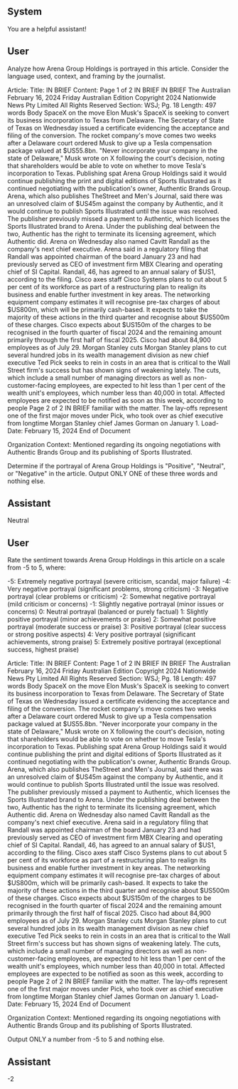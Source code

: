 ## System

You are a helpful assistant!

## User


Analyze how Arena Group Holdings is portrayed in this article. Consider the language used, context, and framing by the journalist.

Article:
Title: IN BRIEF
Content: Page 1 of 2
IN BRIEF
IN BRIEF
The Australian
February 16, 2024 Friday
Australian Edition
Copyright 2024 Nationwide News Pty Limited All Rights Reserved
Section: WSJ; Pg. 18
Length: 497 words
Body
SpaceX on the move Elon Musk's SpaceX is seeking to convert its business incorporation to Texas from Delaware. 
The Secretary of State of Texas on Wednesday issued a certificate evidencing the acceptance and filing of the 
conversion. The rocket company's move comes two weeks after a Delaware court ordered Musk to give up a Tesla 
compensation package valued at $US55.8bn. "Never incorporate your company in the state of Delaware," Musk 
wrote on X following the court's decision, noting that shareholders would be able to vote on whether to move 
Tesla's incorporation to Texas.
Publishing spat Arena Group Holdings said it would continue publishing the print and digital editions of Sports 
Illustrated as it continued negotiating with the publication's owner, Authentic Brands Group. Arena, which also 
publishes TheStreet and Men's Journal, said there was an unresolved claim of $US45m against the company by 
Authentic, and it would continue to publish Sports Illustrated until the issue was resolved. The publisher previously 
missed a payment to Authentic, which licenses the Sports Illustrated brand to Arena. Under the publishing deal 
between the two, Authentic has the right to terminate its licensing agreement, which Authentic did. Arena on 
Wednesday also named Cavitt Randall as the company's next chief executive. Arena said in a regulatory filing that 
Randall was appointed chairman of the board January 23 and had previously served as CEO of investment firm 
MBX Clearing and operating chief of SI Capital. Randall, 46, has agreed to an annual salary of $US1, according to 
the filing.
Cisco axes staff Cisco Systems plans to cut about 5 per cent of its workforce as part of a restructuring plan to 
realign its business and enable further investment in key areas. The networking equipment company estimates it 
will recognise pre-tax charges of about $US800m, which will be primarily cash-based. It expects to take the majority 
of these actions in the third quarter and recognise about $US500m of these charges. Cisco expects about 
$US150m of the charges to be recognised in the fourth quarter of fiscal 2024 and the remaining amount primarily 
through the first half of fiscal 2025. Cisco had about 84,900 employees as of July 29.
Morgan Stanley cuts Morgan Stanley plans to cut several hundred jobs in its wealth management division as new 
chief executive Ted Pick seeks to rein in costs in an area that is critical to the Wall Street firm's success but has 
shown signs of weakening lately. The cuts, which include a small number of managing directors as well as non-
customer-facing employees, are expected to hit less than 1 per cent of the wealth unit's employees, which number 
less than 40,000 in total. Affected employees are expected to be notified as soon as this week, according to people 
Page 2 of 2
IN BRIEF
familiar with the matter. The lay-offs represent one of the first major moves under Pick, who took over as chief 
executive from longtime Morgan Stanley chief James Gorman on January 1.
Load-Date: February 15, 2024
End of Document

Organization Context: Mentioned regarding its ongoing negotiations with Authentic Brands Group and its publishing of Sports Illustrated.

Determine if the portrayal of Arena Group Holdings is "Positive", "Neutral", or "Negative" in the article.
Output ONLY ONE of these three words and nothing else.


## Assistant

Neutral

## User


Rate the sentiment towards Arena Group Holdings in this article on a scale from -5 to 5, where:

-5: Extremely negative portrayal (severe criticism, scandal, major failure)
-4: Very negative portrayal (significant problems, strong criticism)
-3: Negative portrayal (clear problems or criticism)
-2: Somewhat negative portrayal (mild criticism or concerns)
-1: Slightly negative portrayal (minor issues or concerns)
0: Neutral portrayal (balanced or purely factual)
1: Slightly positive portrayal (minor achievements or praise)
2: Somewhat positive portrayal (moderate success or praise)
3: Positive portrayal (clear success or strong positive aspects)
4: Very positive portrayal (significant achievements, strong praise)
5: Extremely positive portrayal (exceptional success, highest praise)

Article:
Title: IN BRIEF
Content: Page 1 of 2
IN BRIEF
IN BRIEF
The Australian
February 16, 2024 Friday
Australian Edition
Copyright 2024 Nationwide News Pty Limited All Rights Reserved
Section: WSJ; Pg. 18
Length: 497 words
Body
SpaceX on the move Elon Musk's SpaceX is seeking to convert its business incorporation to Texas from Delaware. 
The Secretary of State of Texas on Wednesday issued a certificate evidencing the acceptance and filing of the 
conversion. The rocket company's move comes two weeks after a Delaware court ordered Musk to give up a Tesla 
compensation package valued at $US55.8bn. "Never incorporate your company in the state of Delaware," Musk 
wrote on X following the court's decision, noting that shareholders would be able to vote on whether to move 
Tesla's incorporation to Texas.
Publishing spat Arena Group Holdings said it would continue publishing the print and digital editions of Sports 
Illustrated as it continued negotiating with the publication's owner, Authentic Brands Group. Arena, which also 
publishes TheStreet and Men's Journal, said there was an unresolved claim of $US45m against the company by 
Authentic, and it would continue to publish Sports Illustrated until the issue was resolved. The publisher previously 
missed a payment to Authentic, which licenses the Sports Illustrated brand to Arena. Under the publishing deal 
between the two, Authentic has the right to terminate its licensing agreement, which Authentic did. Arena on 
Wednesday also named Cavitt Randall as the company's next chief executive. Arena said in a regulatory filing that 
Randall was appointed chairman of the board January 23 and had previously served as CEO of investment firm 
MBX Clearing and operating chief of SI Capital. Randall, 46, has agreed to an annual salary of $US1, according to 
the filing.
Cisco axes staff Cisco Systems plans to cut about 5 per cent of its workforce as part of a restructuring plan to 
realign its business and enable further investment in key areas. The networking equipment company estimates it 
will recognise pre-tax charges of about $US800m, which will be primarily cash-based. It expects to take the majority 
of these actions in the third quarter and recognise about $US500m of these charges. Cisco expects about 
$US150m of the charges to be recognised in the fourth quarter of fiscal 2024 and the remaining amount primarily 
through the first half of fiscal 2025. Cisco had about 84,900 employees as of July 29.
Morgan Stanley cuts Morgan Stanley plans to cut several hundred jobs in its wealth management division as new 
chief executive Ted Pick seeks to rein in costs in an area that is critical to the Wall Street firm's success but has 
shown signs of weakening lately. The cuts, which include a small number of managing directors as well as non-
customer-facing employees, are expected to hit less than 1 per cent of the wealth unit's employees, which number 
less than 40,000 in total. Affected employees are expected to be notified as soon as this week, according to people 
Page 2 of 2
IN BRIEF
familiar with the matter. The lay-offs represent one of the first major moves under Pick, who took over as chief 
executive from longtime Morgan Stanley chief James Gorman on January 1.
Load-Date: February 15, 2024
End of Document

Organization Context: Mentioned regarding its ongoing negotiations with Authentic Brands Group and its publishing of Sports Illustrated.

Output ONLY a number from -5 to 5 and nothing else.


## Assistant

-2

